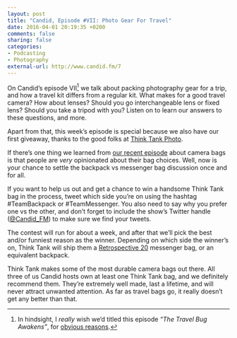 ```yaml
---
layout: post
title: "Candid, Episode #VII: Photo Gear For Travel"
date: 2016-04-01 20:19:35 +0200
comments: false
sharing: false
categories: 
- Podcasting
- Photography
external-url: http://www.candid.fm/7
---
```


On Candid’s episode VII[^Candid7^1] we talk about packing photography gear for a trip, and how a travel kit differs from a regular kit. What makes for a good travel camera? How about lenses? Should you go interchangeable lens or fixed lens? Should you take a tripod with you? Listen on to learn our answers to these questions, and more.

[^Candid7^1]: In hindsight, I _really_ wish we’d titled this episode _“The Travel Bug Awakens”_, for [obvious reasons](http://www.imdb.com/title/tt2488496/).

Apart from that, this week’s episode is special because we also have our first giveaway, thanks to the good folks at [Think Tank Photo](https://www.thinktankphoto.com).

If there’s one thing we learned from [our recent episode](http://www.candid.fm/4) about camera bags is that people are _very_ opinionated about their bag choices. Well, now is your chance to settle the backpack vs messenger bag discussion once and for all.

If you want to help us out and get a chance to win a handsome Think Tank bag in the process, tweet which side you’re on using the hashtag \#TeamBackpack or \#TeamMessenger. You also need to say why you prefer one vs the other, and don’t forget to include the show’s Twitter handle ([@Candid_FM](https://twitter.com/candid_fm)) to make sure we find your tweets.

The contest will run for about a week, and after that we’ll pick the best and/or funniest reason as the winner. Depending on which side the winner’s on, Think Tank will ship them a [Retrospective 20](https://www.thinktankphoto.com/products/retrospective-20) messenger bag, or an equivalent backpack.

Think Tank makes some of the most durable camera bags out there. All three of us Candid hosts own at least one Think Tank bag, and we definitely recommend them. They’re extremely well made, last a lifetime, and will never attract unwanted attention. As far as travel bags go, it really doesn’t get any better than that.